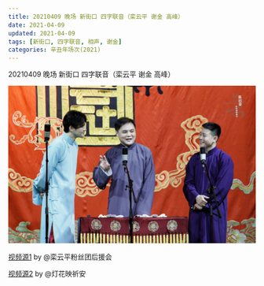 ```yaml
---
title: 20210409 晚场 新街口 四字联音（栾云平 谢金 高峰）
date: 2021-04-09
updated: 2021-04-09
tags: [新街口, 四字联音, 相声, 谢金] 
categories: 辛丑年场次(2021)
---
```

20210409 晚场 新街口 四字联音（栾云平 谢金 高峰）

![](https://raw.githubusercontent.com/rhenginium/image/main/img-1617985301764fa2bddd1d8758adffab50dec0c1daee7.jpg)

[视频源1](https://m.weibo.cn/6574451359/4624203368892273 ) by @栾云平粉丝团后援会

[视频源2](https://m.weibo.cn/1950216183/4624213618987180)  by @灯花映祈安

